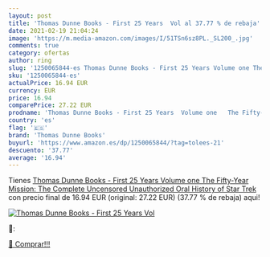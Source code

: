 ```yaml
---
layout: post
title: 'Thomas Dunne Books - First 25 Years  Vol al 37.77 % de rebaja'
date: 2021-02-19 21:04:24
image: 'https://m.media-amazon.com/images/I/51TSn6sz8PL._SL200_.jpg'
comments: true
category: ofertas
author: ring
slug: '1250065844-es Thomas Dunne Books - First 25 Years Volume one The Fifty-...'
sku: '1250065844-es'
actualPrice: 16.94 EUR
currency: EUR
price: 16.94
comparePrice: 27.22 EUR
prodname: 'Thomas Dunne Books - First 25 Years  Volume one   The Fifty-Year Mission: The Complete  Uncensored  Unauthorized Oral History of Star Trek '
country: 'es'
flag: '🇪🇸'
brand: 'Thomas Dunne Books'
buyurl: 'https://www.amazon.es/dp/1250065844/?tag=tolees-21'
descuento: '37.77'
average: '16.94'
---
```


Tienes [Thomas Dunne Books - First 25 Years  Volume one   The Fifty-Year Mission: The Complete  Uncensored  Unauthorized Oral History of Star Trek ](https://www.amazon.es/dp/1250065844/?tag=tolees-21) con precio final de  16.94 EUR (original: 27.22 EUR) (37.77 %  de rebaja) aqui!

[![Thomas Dunne Books - First 25 Years  Vol](https://m.media-amazon.com/images/I/51TSn6sz8PL._SL200_.jpg)](https://www.amazon.es/dp/1250065844/?tag=tolees-21)

🔎:


[🛒 Comprar!!!](https://www.amazon.es/dp/1250065844/?tag=tolees-21)
